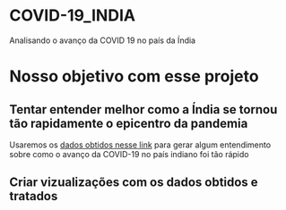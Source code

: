 # COVID-19_INDIA
 Analisando o avanço da COVID 19 no país da Índia
# Nosso objetivo com esse projeto
 ## Tentar entender melhor como a Índia se tornou tão rapidamente o epicentro da pandemia
  Usaremos os <a href="https://www.kaggle.com/sudalairajkumar/covid19-in-india">dados obtidos nesse link</a> para gerar algum entendimento sobre como
  o avanço da COVID-19 no país indiano foi tão rápido
 ## Criar vizualizações com os dados obtidos e tratados
